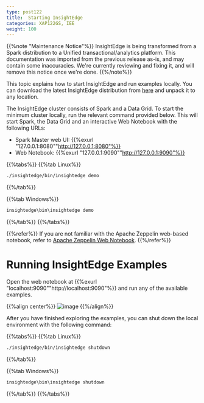 ```yaml
---
type: post122
title:  Starting InsightEdge
categories: XAP122GS, IEE
weight: 100
---
```


{{%note "Maintenance Notice"%}}
InsightEdge is being transformed from a Spark distribution to a Unified transactional/analytics platform. This documentation was imported from the previous release as-is, and may contain some inaccuracies. We're currently reviewing and fixing it, and will remove this notice once we're done.
{{%/note%}}

This topic explains how to start InsightEdge and run examples locally. You can download the latest InsightEdge distribution from [here](http://insightedge.io/#download) and unpack it to any location.

The InsightEdge cluster consists of Spark and a Data Grid. To start the minimum cluster locally, run the relevant command provided below. This will start Spark, the Data Grid and an interactive Web Notebook with the following URLs:

* Spark Master web UI: {{%exurl "127.0.0.1:8080""http://127.0.0.1:8080"%}}
* Web Notebook: {{%exurl "127.0.0.1:9090""http://127.0.0.1:9090"%}}

{{%tabs%}}
{{%tab Linux%}}
```bash
./insightedge/bin/insightedge demo
```
{{%/tab%}}

{{%tab Windows%}}
```bash
insightedge\bin\insightedge demo
```
{{%/tab%}}
{{%/tabs%}}

{{%refer%}}
If you are not familiar with the Apache Zeppelin web-based notebook, refer to [Apache Zeppelin Web Notebook](./notebook.html).
{{%/refer%}}


# Running InsightEdge Examples

Open the web notebook at {{%exurl "localhost:9090""http://localhost:9090"%}} and run any of the available examples.

{{%align center%}}
![image](/attachment_files/Zeppelin_examples_100.png)
{{%/align%}}

After you have finished exploring the examples, you can shut down the local environment with the following command:

{{%tabs%}}
{{%tab Linux%}}
```bash
./insightedge/bin/insightedge shutdown
```
{{%/tab%}}

{{%tab Windows%}}
```bash
insightedge\bin\insightedge shutdown
```
{{%/tab%}}
{{%/tabs%}}
